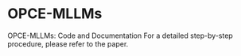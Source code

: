 # OPCE-MLLMs
OPCE-MLLMs: Code and Documentation
For a detailed step-by-step procedure, please refer to the paper.
